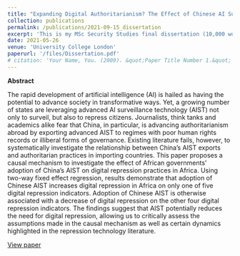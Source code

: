 ```yaml
---
title: "Expanding Digital Authoritarianism? The Effect of Chinese AI Surveillance Technology on Digital Repression in Africa"
collection: publications
permalink: /publications/2021-09-15_dissertation
excerpt: 'This is my MSc Security Studies final dissertation (10,000 words). Results from a two-way fixed effect regression demonstrate that adoption of Chinese AIST increases digital repression in Africa on only one of five digital repression indicators.'
date: 2021-05-26
venue: 'University College London'
paperurl: '/files/Dissertation.pdf'
# citation: 'Your Name, You. (2009). &quot;Paper Title Number 1.&quot; <i>Journal 1</i>. 1(1).'
---
```

**Abstract**

The rapid development of artificial intelligence (AI) is hailed as having the potential to advance society in transformative ways. Yet, a growing number of states are leveraging advanced AI surveillance technology (AIST) not only to surveil, but also to repress citizens. Journalists, think tanks and academics alike fear that China, in particular, is advancing authoritarianism abroad by exporting advanced AIST to regimes with poor human rights records or illiberal forms of governance. Existing literature fails, however, to systematically investigate the relationship between China’s AIST exports and authoritarian practices in importing countries. This paper proposes a causal mechanism to investigate the effect of African governments’ adoption of China’s AIST on digital repression practices in Africa. Using two-way fixed effect regression, results demonstrate that adoption of Chinese AIST increases digital repression in Africa on only one of five digital repression indicators. Adoption of Chinese AIST is otherwise associated with a decrease of digital repression on the other four digital repression indicators. The findings suggest that AIST potentially reduces the need for digital repression, allowing us to critically assess the assumptions made in the causal mechanism as well as certain dynamics highlighted in the repression technology literature.

[View paper](/files/Dissertation.pdf)
